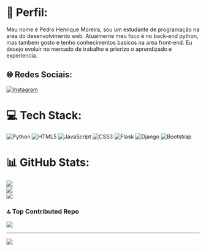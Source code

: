 # 💫 Perfil:
Meu nome é Pedro Henrique Moreira, sou um estudante de programação na area do desenvolvimento web. Atualmente meu foco é no back-end python, mas tambem gosto e tenho conhecimentos basicos na area front-end. Eu desejo evoluir no mercado de trabalho e priorizo o aprendizado e experiencia.


## 🌐 Redes Sociais:
[![Instagram](https://img.shields.io/badge/Instagram-%23E4405F.svg?logo=Instagram&logoColor=white)](https://instagram.com/peh_henriqq) 

# 💻 Tech Stack:
![Python](https://img.shields.io/badge/python-3670A0?style=for-the-badge&logo=python&logoColor=ffdd54) ![HTML5](https://img.shields.io/badge/html5-%23E34F26.svg?style=for-the-badge&logo=html5&logoColor=white) ![JavaScript](https://img.shields.io/badge/javascript-%23323330.svg?style=for-the-badge&logo=javascript&logoColor=%23F7DF1E) ![CSS3](https://img.shields.io/badge/css3-%231572B6.svg?style=for-the-badge&logo=css3&logoColor=white) ![Flask](https://img.shields.io/badge/flask-%23000.svg?style=for-the-badge&logo=flask&logoColor=white) ![Django](https://img.shields.io/badge/django-%23092E20.svg?style=for-the-badge&logo=django&logoColor=white) ![Bootstrap](https://img.shields.io/badge/bootstrap-%238511FA.svg?style=for-the-badge&logo=bootstrap&logoColor=white)
# 📊 GitHub Stats:
![](https://github-readme-stats.vercel.app/api?username=PedroHenriqee&theme=blue-green&hide_border=false&include_all_commits=false&count_private=false)<br/>
![](https://github-readme-streak-stats.herokuapp.com/?user=PedroHenriqee&theme=blue-green&hide_border=false)<br/>
![](https://github-readme-stats.vercel.app/api/top-langs/?username=PedroHenriqee&theme=blue-green&hide_border=false&include_all_commits=false&count_private=false&layout=compact)

### 🔝 Top Contributed Repo
![](https://github-contributor-stats.vercel.app/api?username=PedroHenriqee&limit=5&theme=apprentice&combine_all_yearly_contributions=true)

---
[![](https://visitcount.itsvg.in/api?id=PedroHenriqee&icon=0&color=6)](https://visitcount.itsvg.in)

<!-- Proudly created with GPRM ( https://gprm.itsvg.in ) -->
